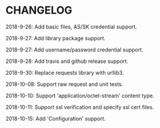 # CHANGELOG

2018-9-26: Add basic files, AS/SK credential support.

2018-9-27: Add library package support.

2018-9-27: Add username/password credential support.

2018-9-28: Add travis and github release support.

2018-9-30: Replace requests library with urllib3.

2018-10-08: Support raw request and unit tests.

2018-10-10: Support 'application/octet-stream' content type.

2018-10-11: Support ssl verification and specify ssl cert files.

2018-10-15: Add 'Configuration' support.
